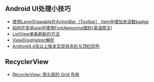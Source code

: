 Android UI处理小技巧
---

* [使用LayerDrawable在ActionBar（Toolbar） Item中增加未读数badge](http://www.jmhend.me/layerdrawable-menuitems)
* [如何在安卓app中使用FontAwesome图标](http://www.jcodecraeer.com/a/anzhuokaifa/androidkaifa/2015/0925/3518.html)([英语原文](http://code.tutsplus.com/tutorials/how-to-use-fontawesome-in-an-android-app--cms-24167))
* [ListView单条刷新的方法](http://www.cnblogs.com/tianzhijiexian/p/4278546.html)
* [ViewDragHelper解析](http://gold.xitu.io/entry/5642b95e60b28045db01c13f)
* [Android4.4及以上版本实现状态栏与顶栏同色](http://fanhongwei.github.io/blog/2015/03/04/android-statusbartint-and-swipebacklayout/)

## RecyclerView
* [RecyclerView: 带头部的 Grid 布局](http://blog.sqisland.com/2014/12/recyclerview-grid-with-header.html)
